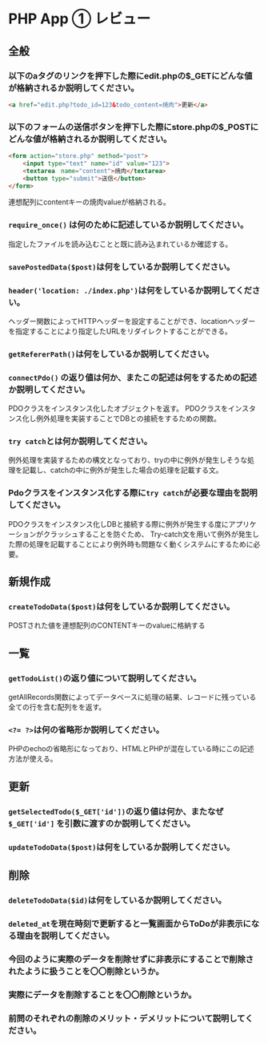 # PHP App ① レビュー

## 全般

### 以下のaタグのリンクを押下した際にedit.phpの$_GETにどんな値が格納されるか説明してください。

```html
<a href="edit.php?todo_id=123&todo_content=焼肉">更新</a>
```

### 以下のフォームの送信ボタンを押下した際にstore.phpの$_POSTにどんな値が格納されるか説明してください。

```html
<form action="store.php" method="post">
    <input type="text" name="id" value="123">
    <textarea　name="content">焼肉</textarea>
    <button type="submit">送信</button>
</form>
```
連想配列にcontentキーの焼肉valueが格納される。

### `require_once()` は何のために記述しているか説明してください。
指定したファイルを読み込むことと既に読み込まれているか確認する。
### `savePostedData($post)`は何をしているか説明してください。


### `header('location: ./index.php')`は何をしているか説明してください。
ヘッダー関数によってHTTPヘッダーを設定することができ、locationヘッダーを指定することにより指定したURLをリダイレクトすることができる。

### `getRefererPath()`は何をしているか説明してください。

### `connectPdo()` の返り値は何か、またこの記述は何をするための記述か説明してください。
PDOクラスをインスタンス化したオブジェクトを返す。
PDOクラスをインスタンス化し例外処理を実装することでDBとの接続をするための関数。

### `try catch`とは何か説明してください。
例外処理を実装するための構文となっており、tryの中に例外が発生しそうな処理を記載し、catchの中に例外が発生した場合の処理を記載する文。
### Pdoクラスをインスタンス化する際に`try catch`が必要な理由を説明してください。
PDOクラスをインスタンス化しDBと接続する際に例外が発生する度にアプリケーションがクラッシュすることを防ぐため、
Try-catch文を用いて例外が発生した際の処理を記載することにより例外時も問題なく動くシステムにするために必要。

## 新規作成

### `createTodoData($post)`は何をしているか説明してください。
POSTされた値を連想配列のCONTENTキーのvalueに格納する

## 一覧

### `getTodoList()`の返り値について説明してください。
getAllRecords関数によってデータベースに処理の結果、レコードに残っている全ての行を含む配列をを返す。

### `<?= ?>`は何の省略形か説明してください。
PHPのechoの省略形になっており、HTMLとPHPが混在している時にこの記述方法が使える。

## 更新

### `getSelectedTodo($_GET['id'])`の返り値は何か、またなぜ`$_GET['id']` を引数に渡すのか説明してください。

### `updateTodoData($post)`は何をしているか説明してください。

## 削除

### `deleteTodoData($id)`は何をしているか説明してください。

### `deleted_at`を現在時刻で更新すると一覧画面からToDoが非表示になる理由を説明してください。

### 今回のように実際のデータを削除せずに非表示にすることで削除されたように扱うことを〇〇削除というか。

### 実際にデータを削除することを〇〇削除というか。

### 前問のそれぞれの削除のメリット・デメリットについて説明してください。
